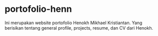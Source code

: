 ﻿# portofolio-henn

Ini merupakan website portofolio Henokh Mikhael Kristiantan. Yang berisikan tentang general profile, projects, resume, dan CV dari Henokh.
